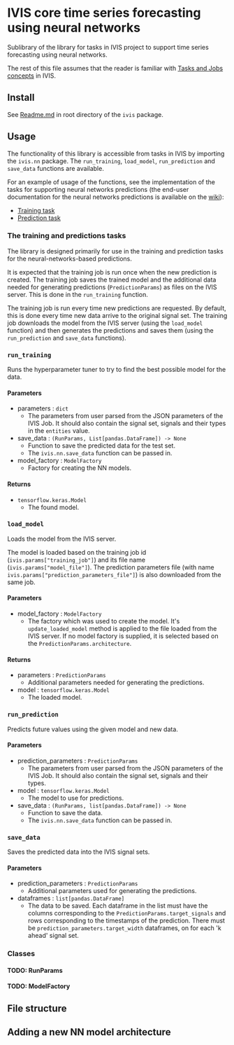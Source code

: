 # IVIS core time series forecasting using neural networks

Sublibrary of the library for tasks in IVIS project to support time series forecasting using neural networks.

The rest of this file assumes that the reader is familiar with [Tasks and Jobs concepts](https://github.com/smartarch/ivis-core/wiki/Tasks-and-Jobs) in IVIS.

## Install

See [Readme.md](../../README.md) in root directory of the `ivis` package.

## Usage

The functionality of this library is accessible from tasks in IVIS by importing the `ivis.nn` package. The `run_training`, `load_model`, `run_prediction` and `save_data` functions are available.

For an example of usage of the functions, see the implementation of the tasks for supporting neural networks predictions (the end-user documentation for the neural networks predictions is available on the [wiki](https://github.com/smartarch/ivis-core/wiki/Neural-Networks)):

* [Training task](/server/builtin-files/Neural%20Network%20Training/code.py)
* [Prediction task](/server/builtin-files/Neural%20Network%20Prediction/code.py)

### The training and predictions tasks

The library is designed primarily for use in the training and prediction tasks for the neural-networks-based predictions. 

It is expected that the training job is run once when the new prediction is created. The training job saves the trained model and the additional data needed for generating predictions (`PredictionParams`) as files on the IVIS server. This is done in the `run_training` function.

The training job is run every time new predictions are requested. By default, this is done every time new data arrive to the original signal set. The training job downloads the model from the IVIS server (using the `load_model` function) and then generates the predictions and saves them (using the `run_prediction` and `save_data` functions).

### `run_training`

Runs the hyperparameter tuner to try to find the best possible model for the data.

#### Parameters

* parameters : `dict`
  * The parameters from user parsed from the JSON parameters of the IVIS Job. It should also contain the signal set,
    signals and their types in the `entities` value.
* save_data : `(RunParams, List[pandas.DataFrame]) -> None`
  * Function to save the predicted data for the test set.
  * The `ivis.nn.save_data` function can be passed in.
* model_factory : `ModelFactory`
  * Factory for creating the NN models.

#### Returns

* `tensorflow.keras.Model`
  * The found model.

### `load_model`

Loads the model from the IVIS server.

The model is loaded based on the training job id (`ivis.params["training_job"]`) and its file name (`ivis.params["model_file"]`). The prediction parameters file (with name `ivis.params["prediction_parameters_file"]`) is also downloaded from the same job.

#### Parameters

* model_factory : `ModelFactory`
  * The factory which was used to create the model. It's `update_loaded_model` method is applied to the file loaded from the IVIS server. If no model factory is supplied, it is selected based on the `PredictionParams.architecture`.

#### Returns

* parameters : `PredictionParams`
  * Additional parameters needed for generating the predictions.
* model : `tensorflow.keras.Model`
  * The loaded model.

### `run_prediction`

Predicts future values using the given model and new data.

#### Parameters

* prediction_parameters : `PredictionParams`
  * The parameters from user parsed from the JSON parameters of the IVIS Job. It should also contain the signal set, signals and their types.
* model : `tensorflow.keras.Model`
  * The model to use for predictions.
* save_data : `(RunParams, list[pandas.DataFrame]) -> None`
  * Function to save the data.
  * The `ivis.nn.save_data` function can be passed in.

### `save_data`

Saves the predicted data into the IVIS signal sets.

#### Parameters

* prediction_parameters : `PredictionParams`
  * Additional parameters used for generating the predictions.
* dataframes : `list[pandas.DataFrame]`
  * The data to be saved. Each dataframe in the list must have the columns corresponding to the `PredictionParams.target_signals` and rows corresponding to the timestamps of the prediction. There must be `prediction_parameters.target_width` dataframes, on for each 'k ahead' signal set.
  
### Classes

#### TODO: RunParams

#### TODO: ModelFactory



## File structure



## Adding a new NN model architecture

